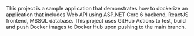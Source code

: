 This project is a sample application that demonstrates how to dockerize an application that includes 
Web API using ASP.NET Core 6 backend, 
ReactJS frontend, 
MSSQL database. 
This project uses GitHub Actions to test, build and push Docker images to Docker Hub upon pushing to the main branch.
